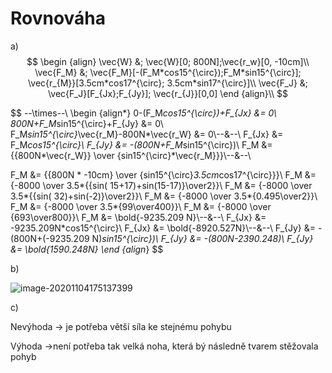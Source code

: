 # Rovnováha

a)
$$
\begin {align}
\vec{W} &; \vec{W}[0; 800N];\vec{r_w}[0, -10cm]\\
\vec{F_M} &; \vec{F_M}[-(F_M*cos15^{\circ});F_M*sin15^{\circ}]; \vec{r_{M}}[3.5cm*cos17^{\circ}; 3.5cm*sin17^{\circ}]\\
\vec{F_J} &; \vec{F_J}[F_{Jx};F_{Jy}]; \vec{r_{J}}[0,0]
\end {align}\\
$$

$$
--\times--\\
\begin {align*}
0-(F_M*cos15^{\circ})+F_{Jx} &= 0\\
800N+F_M*sin15^{\circ}+F_{Jy} &= 0\\
F_M*sin15^{\circ}*\vec{r_M}-800N*\vec{r_W} &= 0\\--&--\\
F_{Jx} &= F_M*cos15^{\circ}\\
F_{Jy} &= -(800N+F_M*sin15^{\circ})\\
F_M &= {{800N*\vec{r_W}} \over {sin15^{\circ}*\vec{r_M}}}\\--&--\\

F_M &= {{800N * -10cm} \over {sin15^{\circ}*3.5cm*cos17^{\circ}}}\\
F_M &= {-8000 \over 3.5*{{sin( 15+17)+sin(15-17)}\over2}}\\
F_M &= {-8000 \over 3.5*{{sin( 32)+sin(-2)}\over2}}\\
F_M &= {-8000 \over 3.5*{0.495\over2}}\\
F_M &= {-8000 \over 3.5*{99\over400}}\\
F_M &= {-8000 \over {693\over800}}\\
F_M &= \bold{-9235.209 N}\\--&--\\
F_{Jx} &= -9235.209N*cos15^{\circ}\\
F_{Jx} &= \bold{-8920.527N}\\--&--\\
F_{Jy} &= -(800N+(-9235.209 N)*sin15^{\circ})\\
F_{Jy} &= -(800N-2390.248)\\
F_{Jy} &= \bold{1590.248N}
\end {align*}
$$

b)

![image-20201104175137399](C:\Users\tomas\AppData\Roaming\Typora\typora-user-images\image-20201104175137399.png)

c)

Nevýhoda -> je potřeba větší síla ke stejnému pohybu

Výhoda ->není potřeba tak velká noha, která bý následně tvarem stěžovala pohyb